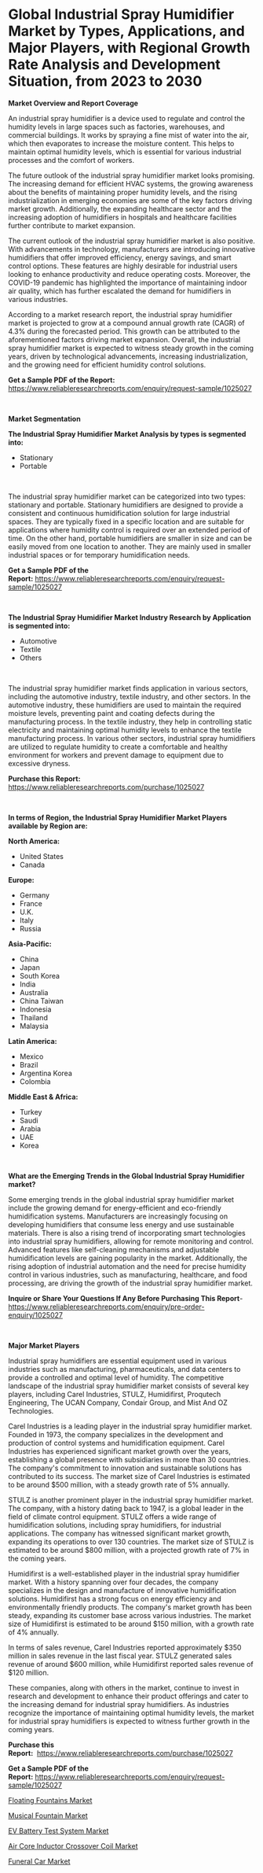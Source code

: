<p><h1>Global Industrial Spray Humidifier Market by Types, Applications, and Major Players, with Regional Growth Rate Analysis and Development Situation, from 2023 to 2030</h1></p><p><strong>Market Overview and Report Coverage</strong></p>
<p><p>An industrial spray humidifier is a device used to regulate and control the humidity levels in large spaces such as factories, warehouses, and commercial buildings. It works by spraying a fine mist of water into the air, which then evaporates to increase the moisture content. This helps to maintain optimal humidity levels, which is essential for various industrial processes and the comfort of workers.</p><p>The future outlook of the industrial spray humidifier market looks promising. The increasing demand for efficient HVAC systems, the growing awareness about the benefits of maintaining proper humidity levels, and the rising industrialization in emerging economies are some of the key factors driving market growth. Additionally, the expanding healthcare sector and the increasing adoption of humidifiers in hospitals and healthcare facilities further contribute to market expansion.</p><p>The current outlook of the industrial spray humidifier market is also positive. With advancements in technology, manufacturers are introducing innovative humidifiers that offer improved efficiency, energy savings, and smart control options. These features are highly desirable for industrial users looking to enhance productivity and reduce operating costs. Moreover, the COVID-19 pandemic has highlighted the importance of maintaining indoor air quality, which has further escalated the demand for humidifiers in various industries.</p><p>According to a market research report, the industrial spray humidifier market is projected to grow at a compound annual growth rate (CAGR) of 4.3% during the forecasted period. This growth can be attributed to the aforementioned factors driving market expansion. Overall, the industrial spray humidifier market is expected to witness steady growth in the coming years, driven by technological advancements, increasing industrialization, and the growing need for efficient humidity control solutions.</p></p>
<p><strong>Get a Sample PDF of the Report:</strong> <a href="https://www.reliableresearchreports.com/enquiry/request-sample/1025027">https://www.reliableresearchreports.com/enquiry/request-sample/1025027</a></p>
<p>&nbsp;</p>
<p><strong>Market Segmentation</strong></p>
<p><strong>The Industrial Spray Humidifier Market Analysis by types is segmented into:</strong></p>
<p><ul><li>Stationary</li><li>Portable</li></ul></p>
<p>&nbsp;</p>
<p><p>The industrial spray humidifier market can be categorized into two types: stationary and portable. Stationary humidifiers are designed to provide a consistent and continuous humidification solution for large industrial spaces. They are typically fixed in a specific location and are suitable for applications where humidity control is required over an extended period of time. On the other hand, portable humidifiers are smaller in size and can be easily moved from one location to another. They are mainly used in smaller industrial spaces or for temporary humidification needs.</p></p>
<p><strong>Get a Sample PDF of the Report:</strong>&nbsp;<a href="https://www.reliableresearchreports.com/enquiry/request-sample/1025027">https://www.reliableresearchreports.com/enquiry/request-sample/1025027</a></p>
<p>&nbsp;</p>
<p><strong>The Industrial Spray Humidifier Market Industry Research by Application is segmented into:</strong></p>
<p><ul><li>Automotive</li><li>Textile</li><li>Others</li></ul></p>
<p>&nbsp;</p>
<p><p>The industrial spray humidifier market finds application in various sectors, including the automotive industry, textile industry, and other sectors. In the automotive industry, these humidifiers are used to maintain the required moisture levels, preventing paint and coating defects during the manufacturing process. In the textile industry, they help in controlling static electricity and maintaining optimal humidity levels to enhance the textile manufacturing process. In various other sectors, industrial spray humidifiers are utilized to regulate humidity to create a comfortable and healthy environment for workers and prevent damage to equipment due to excessive dryness.</p></p>
<p><strong>Purchase this Report:</strong>&nbsp; <a href="https://www.reliableresearchreports.com/purchase/1025027">https://www.reliableresearchreports.com/purchase/1025027</a></p>
<p>&nbsp;</p>
<p><strong>In terms of Region, the Industrial Spray Humidifier Market Players available by Region are:</strong></p>
<p>
    <p> <strong> North America: </strong>
        <ul>
            <li>United States</li>
            <li>Canada</li>
        </ul>
        </p> 
    <p> <strong> Europe: </strong>
        <ul>
            <li>Germany</li>
            <li>France</li>
            <li>U.K.</li>
            <li>Italy</li>
            <li>Russia</li>
        </ul>
        </p> 
    <p> <strong> Asia-Pacific: </strong>
        <ul>
            <li>China</li>
            <li>Japan</li>
            <li>South Korea</li>
            <li>India</li>
            <li>Australia</li>
            <li>China Taiwan</li>
            <li>Indonesia</li>
            <li>Thailand</li>
            <li>Malaysia</li>
        </ul>
        </p> 
    <p> <strong> Latin America: </strong>
        <ul>
            <li>Mexico</li>
            <li>Brazil</li>
            <li>Argentina Korea</li>
            <li>Colombia</li>
        </ul>
        </p> 
    <p> <strong> Middle East & Africa: </strong>
        <ul>
            <li>Turkey</li>
            <li>Saudi</li>
            <li>Arabia</li>
            <li>UAE</li>
            <li>Korea</li>
        </ul>
    </p>
    </p>
<p>&nbsp;</p>
<p><strong>What are the Emerging Trends in the Global Industrial Spray Humidifier market?</strong></p>
<p><p>Some emerging trends in the global industrial spray humidifier market include the growing demand for energy-efficient and eco-friendly humidification systems. Manufacturers are increasingly focusing on developing humidifiers that consume less energy and use sustainable materials. There is also a rising trend of incorporating smart technologies into industrial spray humidifiers, allowing for remote monitoring and control. Advanced features like self-cleaning mechanisms and adjustable humidification levels are gaining popularity in the market. Additionally, the rising adoption of industrial automation and the need for precise humidity control in various industries, such as manufacturing, healthcare, and food processing, are driving the growth of the industrial spray humidifier market.</p></p>
<p><strong>Inquire or Share Your Questions If Any Before Purchasing This Report</strong>- <a href="https://www.reliableresearchreports.com/enquiry/pre-order-enquiry/1025027">https://www.reliableresearchreports.com/enquiry/pre-order-enquiry/1025027</a></p>
<p>&nbsp;</p>
<p><strong>Major Market Players</strong></p>
<p><p>Industrial spray humidifiers are essential equipment used in various industries such as manufacturing, pharmaceuticals, and data centers to provide a controlled and optimal level of humidity. The competitive landscape of the industrial spray humidifier market consists of several key players, including Carel Industries, STULZ, Humidifirst, Proqutech Engineering, The UCAN Company, Condair Group, and Mist And OZ Technologies.</p><p>Carel Industries is a leading player in the industrial spray humidifier market. Founded in 1973, the company specializes in the development and production of control systems and humidification equipment. Carel Industries has experienced significant market growth over the years, establishing a global presence with subsidiaries in more than 30 countries. The company's commitment to innovation and sustainable solutions has contributed to its success. The market size of Carel Industries is estimated to be around $500 million, with a steady growth rate of 5% annually.</p><p>STULZ is another prominent player in the industrial spray humidifier market. The company, with a history dating back to 1947, is a global leader in the field of climate control equipment. STULZ offers a wide range of humidification solutions, including spray humidifiers, for industrial applications. The company has witnessed significant market growth, expanding its operations to over 130 countries. The market size of STULZ is estimated to be around $800 million, with a projected growth rate of 7% in the coming years.</p><p>Humidifirst is a well-established player in the industrial spray humidifier market. With a history spanning over four decades, the company specializes in the design and manufacture of innovative humidification solutions. Humidifirst has a strong focus on energy efficiency and environmentally friendly products. The company's market growth has been steady, expanding its customer base across various industries. The market size of Humidifirst is estimated to be around $150 million, with a growth rate of 4% annually.</p><p>In terms of sales revenue, Carel Industries reported approximately $350 million in sales revenue in the last fiscal year. STULZ generated sales revenue of around $600 million, while Humidifirst reported sales revenue of $120 million.</p><p>These companies, along with others in the market, continue to invest in research and development to enhance their product offerings and cater to the increasing demand for industrial spray humidifiers. As industries recognize the importance of maintaining optimal humidity levels, the market for industrial spray humidifiers is expected to witness further growth in the coming years.</p></p>
<p><strong>Purchase this Report:</strong>&nbsp;&nbsp;<a href="https://www.reliableresearchreports.com/purchase/1025027">https://www.reliableresearchreports.com/purchase/1025027</a></p>
<p></p>
<p><strong>Get a Sample PDF of the Report:</strong>&nbsp;<a href="https://www.reliableresearchreports.com/enquiry/request-sample/1025027">https://www.reliableresearchreports.com/enquiry/request-sample/1025027</a></p>
<p><p><a href="https://medium.com/@dannyharber1978/floating-fountains-market-size-growth-forecast-2023-2030-b159bf112f22">Floating Fountains Market</a></p><p><a href="https://medium.com/@torreyjones2023/musical-fountain-market-size-growth-forecast-2023-2030-494ffaabd6ca">Musical Fountain Market</a></p><p><a href="https://www.linkedin.com/pulse/ev-battery-test-system-market-research-report-unlocks-analysis-gwise/">EV Battery Test System Market</a></p><p><a href="https://www.linkedin.com/pulse/air-core-inductor-crossover-coil-market-research-report-3okre/">Air Core Inductor Crossover Coil Market</a></p><p><a href="https://www.linkedin.com/pulse/decoding-funeral-car-market-deep-dive-latest-trends-segmentation-lw48e/">Funeral Car Market</a></p></p>
